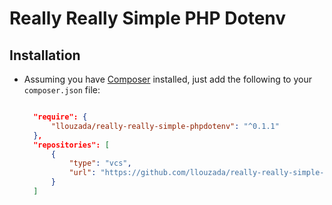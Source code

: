 # Really Really Simple PHP Dotenv

## Installation

- Assuming you have [Composer](https://getcomposer.org/) installed, just add the following to your `composer.json` file:
  ```json
  
    "require": {
        "llouzada/really-really-simple-phpdotenv": "^0.1.1"
    },
    "repositories": [
        {
            "type": "vcs",
            "url": "https://github.com/llouzada/really-really-simple-phpdotenv.git"
        }
    ]
  ```

